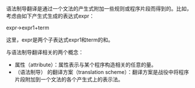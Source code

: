 语法制导翻译是通过一个文法的产生式附加一些规则或程序片段而得到的。比如，考虑由如下产生式生成的表达式expr：

expr-&gt;expr1+term

这里，expr是两个子表达式expr1和term的和。

与语法制导翻译相关的两个概念：

* 属性（attribute）：属性表示与某个程序构造相关的任意的量。
* （语法制导） 的翻译方案（translation scheme）：翻译方案是战役中将程序片段附加到一个文法的各个产生式上的表示法。



